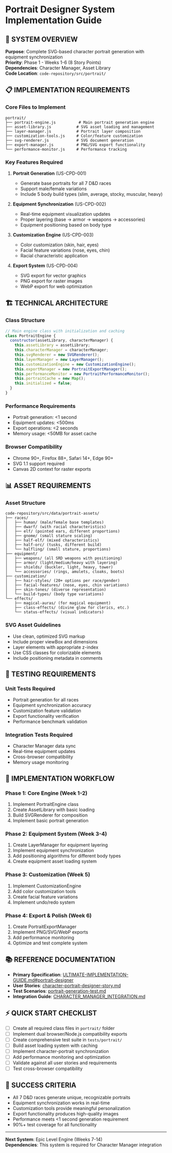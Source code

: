 # Portrait Designer System Implementation Guide

## 🎨 SYSTEM OVERVIEW

**Purpose**: Complete SVG-based character portrait generation with equipment synchronization  
**Priority**: Phase 1 - Weeks 1-6 (8 Story Points)  
**Dependencies**: Character Manager, Asset Library  
**Code Location**: `code-repository/src/portrait/`  

## 📋 IMPLEMENTATION REQUIREMENTS

### **Core Files to Implement**
```
portrait/
├── portrait-engine.js          # Main portrait generation engine
├── asset-library.js           # SVG asset loading and management  
├── layer-manager.js           # Portrait layer composition
├── customization-tools.js     # Color/feature customization
├── svg-renderer.js            # SVG document generation
├── export-manager.js          # PNG/SVG export functionality
└── performance-monitor.js     # Performance tracking
```

### **Key Features Required**
1. **Portrait Generation** (US-CPD-001)
   - Generate base portraits for all 7 D&D races
   - Support male/female variations
   - Include 5 body build types (slim, average, stocky, muscular, heavy)

2. **Equipment Synchronization** (US-CPD-002)
   - Real-time equipment visualization updates
   - Proper layering (base → armor → weapons → accessories)
   - Equipment positioning based on body type

3. **Customization Engine** (US-CPD-003)
   - Color customization (skin, hair, eyes)
   - Facial feature variations (nose, eyes, chin)
   - Racial characteristic application

4. **Export System** (US-CPD-004)
   - SVG export for vector graphics
   - PNG export for raster images
   - WebP export for web optimization

## 🏗️ TECHNICAL ARCHITECTURE

### **Class Structure**
```javascript
// Main engine class with initialization and caching
class PortraitEngine {
  constructor(assetLibrary, characterManager) {
    this.assetLibrary = assetLibrary;
    this.characterManager = characterManager;
    this.svgRenderer = new SVGRenderer();
    this.layerManager = new LayerManager();
    this.customizationEngine = new CustomizationEngine();
    this.exportManager = new PortraitExportManager();
    this.performanceMonitor = new PortraitPerformanceMonitor();
    this.portraitCache = new Map();
    this.initialized = false;
  }
}
```

### **Performance Requirements**
- Portrait generation: <1 second
- Equipment updates: <500ms
- Export operations: <2 seconds
- Memory usage: <50MB for asset cache

### **Browser Compatibility**
- Chrome 90+, Firefox 88+, Safari 14+, Edge 90+
- SVG 1.1 support required
- Canvas 2D context for raster exports

## 📊 ASSET REQUIREMENTS

### **Asset Structure**
```
code-repository/src/data/portrait-assets/
├── races/
│   ├── human/ (male/female base templates)
│   ├── dwarf/ (with racial characteristics)
│   ├── elf/ (pointed ears, different proportions)
│   ├── gnome/ (small stature scaling)
│   ├── half-elf/ (mixed characteristics)
│   ├── half-orc/ (tusks, different build)
│   └── halfling/ (small stature, proportions)
├── equipment/
│   ├── weapons/ (all SRD weapons with positioning)
│   ├── armor/ (light/medium/heavy with layering)
│   ├── shields/ (buckler, light, heavy, tower)
│   └── accessories/ (rings, amulets, cloaks, boots)
├── customization/
│   ├── hair-styles/ (20+ options per race/gender)
│   ├── facial-features/ (nose, eyes, chin variations)
│   ├── skin-tones/ (diverse representation)
│   └── build-types/ (body type variations)
└── effects/
    ├── magical-auras/ (for magical equipment)
    ├── class-effects/ (divine glow for clerics, etc.)
    └── status-effects/ (visual indicators)
```

### **SVG Asset Guidelines**
- Use clean, optimized SVG markup
- Include proper viewBox and dimensions
- Layer elements with appropriate z-index
- Use CSS classes for colorizable elements
- Include positioning metadata in comments

## 🧪 TESTING REQUIREMENTS

### **Unit Tests Required**
- Portrait generation for all races
- Equipment synchronization accuracy
- Customization feature validation
- Export functionality verification
- Performance benchmark validation

### **Integration Tests Required**
- Character Manager data sync
- Real-time equipment updates
- Cross-browser compatibility
- Memory usage monitoring

## 🚀 IMPLEMENTATION WORKFLOW

### **Phase 1: Core Engine (Week 1-2)**
1. Implement PortraitEngine class
2. Create AssetLibrary with basic loading
3. Build SVGRenderer for composition
4. Implement basic portrait generation

### **Phase 2: Equipment System (Week 3-4)**
1. Create LayerManager for equipment layering
2. Implement equipment synchronization
3. Add positioning algorithms for different body types
4. Create equipment asset loading system

### **Phase 3: Customization (Week 5)**
1. Implement CustomizationEngine
2. Add color customization tools
3. Create facial feature variations
4. Implement undo/redo system

### **Phase 4: Export & Polish (Week 6)**
1. Create PortraitExportManager
2. Implement PNG/SVG/WebP exports
3. Add performance monitoring
4. Optimize and test complete system

## 📚 REFERENCE DOCUMENTATION

- **Primary Specification**: [ULTIMATE-IMPLEMENTATION-GUIDE.md#portrait-designer](../../ULTIMATE-IMPLEMENTATION-GUIDE.md)
- **User Stories**: [character-portrait-designer-story.md](../../user-stories/character-portrait-designer-story.md)
- **Test Scenarios**: [portrait-generation-test.md](../../test-scenarios/portrait-generation-test.md)
- **Integration Guide**: [CHARACTER_MANAGER_INTEGRATION.md](CHARACTER_MANAGER_INTEGRATION.md)

## ⚡ QUICK START CHECKLIST

- [ ] Create all required class files in `portrait/` folder
- [ ] Implement dual browser/Node.js compatibility exports
- [ ] Create comprehensive test suite in `tests/portrait/`
- [ ] Build asset loading system with caching
- [ ] Implement character-portrait synchronization
- [ ] Add performance monitoring and optimization
- [ ] Validate against all user stories and requirements
- [ ] Test cross-browser compatibility

## 🎯 SUCCESS CRITERIA

- All 7 D&D races generate unique, recognizable portraits
- Equipment synchronization works in real-time
- Customization tools provide meaningful personalization
- Export functionality produces high-quality images
- Performance meets <1 second generation requirement
- 90%+ test coverage for all functionality

---

**Next System**: Epic Level Engine (Weeks 7-14)  
**Dependencies**: This system is required for Character Manager integration